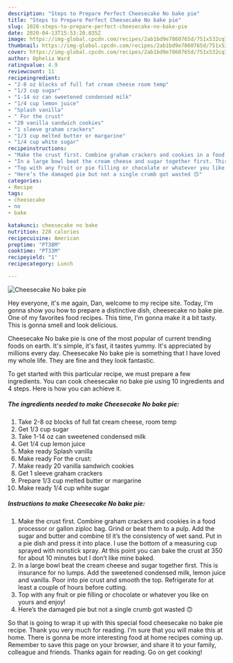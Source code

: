 ```yaml
---
description: "Steps to Prepare Perfect Cheesecake No bake pie"
title: "Steps to Prepare Perfect Cheesecake No bake pie"
slug: 1028-steps-to-prepare-perfect-cheesecake-no-bake-pie
date: 2020-04-13T15:53:20.035Z
image: https://img-global.cpcdn.com/recipes/2ab1bd9e7860765d/751x532cq70/cheesecake-no-bake-pie-recipe-main-photo.jpg
thumbnail: https://img-global.cpcdn.com/recipes/2ab1bd9e7860765d/751x532cq70/cheesecake-no-bake-pie-recipe-main-photo.jpg
cover: https://img-global.cpcdn.com/recipes/2ab1bd9e7860765d/751x532cq70/cheesecake-no-bake-pie-recipe-main-photo.jpg
author: Ophelia Ward
ratingvalue: 4.9
reviewcount: 11
recipeingredient:
- "2-8 oz blocks of full fat cream cheese room temp"
- "1/3 cup sugar"
- "1-14 oz can sweetened condensed milk"
- "1/4 cup lemon juice"
- "Splash vanilla"
- " For the crust"
- "20 vanilla sandwich cookies"
- "1 sleeve graham crackers"
- "1/3 cup melted butter or margarine"
- "1/4 cup white sugar"
recipeinstructions:
- "Make the crust first. Combine graham crackers and cookies in a food processor or gallon ziploc bag. Grind or beat them to a pulp. Add the sugar and butter and combine til it’s the consistency of wet sand. Put in a pie dish and press it into place. I use the bottom of a measuring cup sprayed with nonstick spray. At this point you can bake the crust at 350 for about 10 minutes but I don’t like mine baked."
- "In a large bowl beat the cream cheese and sugar together first. This is insurance for no lumps. Add the sweetened condensed milk, lemon juice and vanilla. Poor into pie crust and smooth the top. Refrigerate for at least a couple of hours before cutting."
- "Top with any fruit or pie filling or chocolate or whatever you like on yours and enjoy!"
- "Here’s the damaged pie but not a single crumb got wasted 🙃"
categories:
- Recipe
tags:
- cheesecake
- no
- bake

katakunci: cheesecake no bake 
nutrition: 228 calories
recipecuisine: American
preptime: "PT38M"
cooktime: "PT33M"
recipeyield: "1"
recipecategory: Lunch

---
```



![Cheesecake No bake pie](https://img-global.cpcdn.com/recipes/2ab1bd9e7860765d/751x532cq70/cheesecake-no-bake-pie-recipe-main-photo.jpg)

Hey everyone, it's me again, Dan, welcome to my recipe site. Today, I'm gonna show you how to prepare a distinctive dish, cheesecake no bake pie. One of my favorites food recipes. This time, I'm gonna make it a bit tasty. This is gonna smell and look delicious.



Cheesecake No bake pie is one of the most popular of current trending foods on earth. It's simple, it's fast, it tastes yummy. It's appreciated by millions every day. Cheesecake No bake pie is something that I have loved my whole life. They are fine and they look fantastic.


To get started with this particular recipe, we must prepare a few ingredients. You can cook cheesecake no bake pie using 10 ingredients and 4 steps. Here is how you can achieve it.

<!--inarticleads1-->

##### The ingredients needed to make Cheesecake No bake pie:

1. Take 2-8 oz blocks of full fat cream cheese, room temp
1. Get 1/3 cup sugar
1. Take 1-14 oz can sweetened condensed milk
1. Get 1/4 cup lemon juice
1. Make ready Splash vanilla
1. Make ready  For the crust:
1. Make ready 20 vanilla sandwich cookies
1. Get 1 sleeve graham crackers
1. Prepare 1/3 cup melted butter or margarine
1. Make ready 1/4 cup white sugar




<!--inarticleads2-->

##### Instructions to make Cheesecake No bake pie:

1. Make the crust first. Combine graham crackers and cookies in a food processor or gallon ziploc bag. Grind or beat them to a pulp. Add the sugar and butter and combine til it’s the consistency of wet sand. Put in a pie dish and press it into place. I use the bottom of a measuring cup sprayed with nonstick spray. At this point you can bake the crust at 350 for about 10 minutes but I don’t like mine baked.
1. In a large bowl beat the cream cheese and sugar together first. This is insurance for no lumps. Add the sweetened condensed milk, lemon juice and vanilla. Poor into pie crust and smooth the top. Refrigerate for at least a couple of hours before cutting.
1. Top with any fruit or pie filling or chocolate or whatever you like on yours and enjoy!
1. Here’s the damaged pie but not a single crumb got wasted 🙃




So that is going to wrap it up with this special food cheesecake no bake pie recipe. Thank you very much for reading. I'm sure that you will make this at home. There is gonna be more interesting food at home recipes coming up. Remember to save this page on your browser, and share it to your family, colleague and friends. Thanks again for reading. Go on get cooking!
